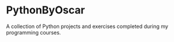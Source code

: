 # PythonByOscar
A collection of Python projects and exercises completed during my programming courses.
